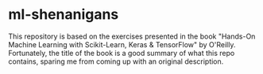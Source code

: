 # ml-shenanigans

This repository is based on the exercises presented in the book "Hands-On Machine Learning with Scikit-Learn, Keras & TensorFlow" by O'Reilly.
Fortunately, the title of the book is a good summary of what this repo contains, sparing me from coming up with an original description.

